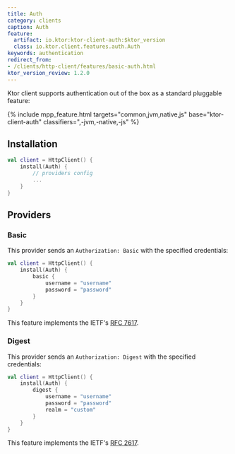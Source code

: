 ```yaml
---
title: Auth
category: clients
caption: Auth
feature:
  artifact: io.ktor:ktor-client-auth:$ktor_version
  class: io.ktor.client.features.auth.Auth
keywords: authentication
redirect_from:
- /clients/http-client/features/basic-auth.html
ktor_version_review: 1.2.0
---
```


Ktor client supports authentication out of the box as a standard pluggable feature:

{% include 
    mpp_feature.html
    targets="common,jvm,native,js"
    base="ktor-client-auth"
    classifiers=",-jvm,-native,-js"
%}

## Installation

``` kotlin
val client = HttpClient() {
    install(Auth) {
        // providers config
        ...
    }
}
```

## Providers

### Basic

This provider sends an `Authorization: Basic` with the specified credentials:

```kotlin
val client = HttpClient() {
    install(Auth) {
        basic {
            username = "username"
            password = "password"
        }
    }
}
```

This feature implements the IETF's [RFC 7617](https://tools.ietf.org/html/rfc7617).

### Digest

This provider sends an `Authorization: Digest` with the specified credentials:

```kotlin
val client = HttpClient() {
    install(Auth) {
        digest {
            username = "username"
            password = "password"
            realm = "custom"
        }
    }
}
```

This feature implements the IETF's [RFC 2617](https://tools.ietf.org/html/rfc2617).
